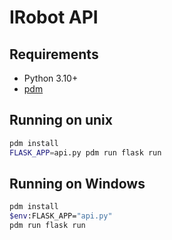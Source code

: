 # IRobot API

## Requirements

* Python 3.10+
* [pdm](https://pdm.fming.dev)

## Running on unix

```bash
pdm install
FLASK_APP=api.py pdm run flask run
```

## Running on Windows

```bash
pdm install
$env:FLASK_APP="api.py"
pdm run flask run
```
